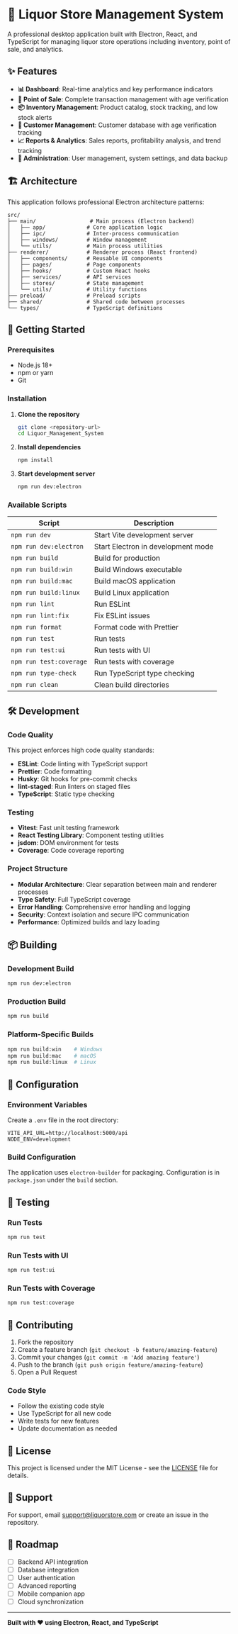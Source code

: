 # 🍷 Liquor Store Management System

A professional desktop application built with Electron, React, and TypeScript for managing liquor store operations including inventory, point of sale, and analytics.

## ✨ Features

- **📊 Dashboard**: Real-time analytics and key performance indicators
- **🛒 Point of Sale**: Complete transaction management with age verification
- **📦 Inventory Management**: Product catalog, stock tracking, and low stock alerts
- **👥 Customer Management**: Customer database with age verification tracking
- **📈 Reports & Analytics**: Sales reports, profitability analysis, and trend tracking
- **🔧 Administration**: User management, system settings, and data backup

## 🏗️ Architecture

This application follows professional Electron architecture patterns:

```
src/
├── main/                 # Main process (Electron backend)
│   ├── app/             # Core application logic
│   ├── ipc/             # Inter-process communication
│   ├── windows/         # Window management
│   └── utils/           # Main process utilities
├── renderer/            # Renderer process (React frontend)
│   ├── components/      # Reusable UI components
│   ├── pages/           # Page components
│   ├── hooks/           # Custom React hooks
│   ├── services/        # API services
│   ├── stores/          # State management
│   └── utils/           # Utility functions
├── preload/             # Preload scripts
├── shared/              # Shared code between processes
└── types/               # TypeScript definitions
```

## 🚀 Getting Started

### Prerequisites

- Node.js 18+
- npm or yarn
- Git

### Installation

1. **Clone the repository**

   ```bash
   git clone <repository-url>
   cd Liquor_Management_System
   ```

2. **Install dependencies**

   ```bash
   npm install
   ```

3. **Start development server**
   ```bash
   npm run dev:electron
   ```

### Available Scripts

| Script                  | Description                        |
| ----------------------- | ---------------------------------- |
| `npm run dev`           | Start Vite development server      |
| `npm run dev:electron`  | Start Electron in development mode |
| `npm run build`         | Build for production               |
| `npm run build:win`     | Build Windows executable           |
| `npm run build:mac`     | Build macOS application            |
| `npm run build:linux`   | Build Linux application            |
| `npm run lint`          | Run ESLint                         |
| `npm run lint:fix`      | Fix ESLint issues                  |
| `npm run format`        | Format code with Prettier          |
| `npm run test`          | Run tests                          |
| `npm run test:ui`       | Run tests with UI                  |
| `npm run test:coverage` | Run tests with coverage            |
| `npm run type-check`    | Run TypeScript type checking       |
| `npm run clean`         | Clean build directories            |

## 🛠️ Development

### Code Quality

This project enforces high code quality standards:

- **ESLint**: Code linting with TypeScript support
- **Prettier**: Code formatting
- **Husky**: Git hooks for pre-commit checks
- **lint-staged**: Run linters on staged files
- **TypeScript**: Static type checking

### Testing

- **Vitest**: Fast unit testing framework
- **React Testing Library**: Component testing utilities
- **jsdom**: DOM environment for tests
- **Coverage**: Code coverage reporting

### Project Structure

- **Modular Architecture**: Clear separation between main and renderer processes
- **Type Safety**: Full TypeScript coverage
- **Error Handling**: Comprehensive error handling and logging
- **Security**: Context isolation and secure IPC communication
- **Performance**: Optimized builds and lazy loading

## 📦 Building

### Development Build

```bash
npm run dev:electron
```

### Production Build

```bash
npm run build
```

### Platform-Specific Builds

```bash
npm run build:win    # Windows
npm run build:mac    # macOS
npm run build:linux  # Linux
```

## 🔧 Configuration

### Environment Variables

Create a `.env` file in the root directory:

```env
VITE_API_URL=http://localhost:5000/api
NODE_ENV=development
```

### Build Configuration

The application uses `electron-builder` for packaging. Configuration is in `package.json` under the `build` section.

## 🧪 Testing

### Run Tests

```bash
npm run test
```

### Run Tests with UI

```bash
npm run test:ui
```

### Run Tests with Coverage

```bash
npm run test:coverage
```

## 📝 Contributing

1. Fork the repository
2. Create a feature branch (`git checkout -b feature/amazing-feature`)
3. Commit your changes (`git commit -m 'Add amazing feature'`)
4. Push to the branch (`git push origin feature/amazing-feature`)
5. Open a Pull Request

### Code Style

- Follow the existing code style
- Use TypeScript for all new code
- Write tests for new features
- Update documentation as needed

## 📄 License

This project is licensed under the MIT License - see the [LICENSE](LICENSE) file for details.

## 🤝 Support

For support, email support@liquorstore.com or create an issue in the repository.

## 🎯 Roadmap

- [ ] Backend API integration
- [ ] Database integration
- [ ] User authentication
- [ ] Advanced reporting
- [ ] Mobile companion app
- [ ] Cloud synchronization

---

**Built with ❤️ using Electron, React, and TypeScript**
